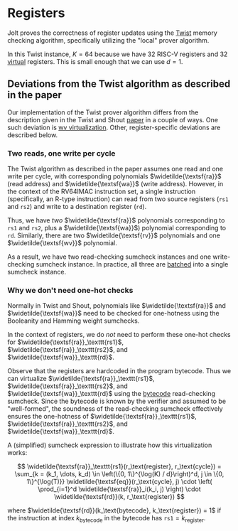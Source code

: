 # Registers

Jolt proves the correctness of register updates using the [Twist](../twist-shout.md) memory checking algorithm, specifically utilizing the "local" prover algorithm.

In this Twist instance, $K = 64$ because we have 32 RISC-V registers and 32 [virtual](./emulation.md#virtual-instructions-and-sequences) registers.
This is small enough that we can use $d = 1$.

## Deviations from the Twist algorithm as described in the paper

Our implementation of the Twist prover algorithm differs from the description given in the Twist and Shout [paper](https://eprint.iacr.org/2025/105) in a couple of ways. One such deviation is [wv virtualization](../twist-shout.md#wv-virtualization). Other, register-specific deviations are described below.

### Two reads, one write per cycle

The Twist algorithm as described in the paper assumes one read and one write per cycle, with corresponding polynomials $\widetilde{\textsf{ra}}$ (read address) and $\widetilde{\textsf{wa}}$ (write address).
However, in the context of the RV64IMAC instruction set, a single instruction (specifically, an R-type instruction) can read from two source registers (`rs1` and `rs2`) and write to a destination register (`rd`).

Thus, we have *two* $\widetilde{\textsf{ra}}$ polynomials corresponding to `rs1` and `rs2`, plus a $\widetilde{\textsf{wa}}$) polynomial corresponding to `rd`.
Similarly, there are two $\widetilde{\textsf{rv}}$ polynomials and one $\widetilde{\textsf{wv}}$ polynomial.

As a result, we have two read-checking sumcheck instances and one write-checking sumcheck instance.
In practice, all three are [batched](../optimizations/batched-sumcheck.md#bespoke-batching) into a single sumcheck instance.

### Why we don't need one-hot checks

Normally in Twist and Shout, polynomials like $\widetilde{\textsf{ra}}$ and $\widetilde{\textsf{wa}}$ need to be checked for one-hotness using the Booleanity and Hamming weight sumchecks.

In the context of registers, we do *not* need to perform these one-hot checks for $\widetilde{\textsf{ra}}_\texttt{rs1}$, $\widetilde{\textsf{ra}}_\texttt{rs2}$, and $\widetilde{\textsf{wa}}_\texttt{rd}$.

Observe that the registers are hardcoded in the program bytecode. Thus we can virtualize $\widetilde{\textsf{ra}}_\texttt{rs1}$, $\widetilde{\textsf{ra}}_\texttt{rs2}$, and $\widetilde{\textsf{wa}}_\texttt{rd}$ using the [bytecode](./bytecode.md) read-checking sumcheck.
Since the bytecode is known by the verifier and assumed to be "well-formed", the soundness of the read-checking sumcheck effectively ensures the one-hotness of $\widetilde{\textsf{ra}}_\texttt{rs1}$, $\widetilde{\textsf{ra}}_\texttt{rs2}$, and $\widetilde{\textsf{wa}}_\texttt{rd}$.

A (simplified) sumcheck expression to illustrate how this virtualization works:

$$
\widetilde{\textsf{ra}}_\texttt{rs1}(r_\text{register}, r_\text{cycle}) = \sum_{k = (k_1, \dots, k_d) \in \left(\{0, 1\}^{\log(K) / d}\right)^d, j \in \{0, 1\}^{\log(T)}} \widetilde{\textsf{eq}}(r_\text{cycle}, j) \cdot \left( \prod_{i=1}^d \widetilde{\textsf{ra}}_i(k_i, j) \right) \cdot \widetilde{\textsf{rd}}(k, r_\text{register})
$$

where $\widetilde{\textsf{rd}}(k_\text{bytecode}, k_\text{register}) = 1$ if the instruction at index $k_\text{bytecode}$ in the bytecode has $\texttt{rs1} = k_\text{register}$.
